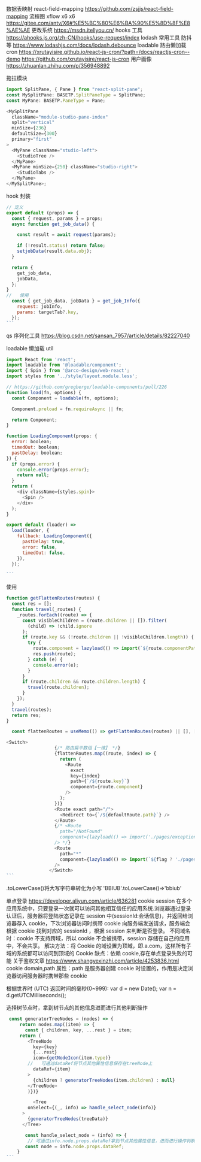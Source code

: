 数据表映射 react-field-mapping https://github.com/zsjjs/react-field-mapping
流程图 xflow x6
x6 https://gitee.com/antv/X6#%E5%BC%80%E6%BA%90%E5%8D%8F%E8%AE%AE
更改系统 https://msdn.itellyou.cn/
hooks 工具 https://ahooks.js.org/zh-CN/hooks/use-request/index
lodash 常用工具 防抖等 https://www.lodashjs.com/docs/lodash.debounce
loadable 路由懒加载
cron https://xrutayisire.github.io/react-js-cron/?path=/docs/reactjs-cron--demo
https://github.com/xrutayisire/react-js-cron
用户画像 https://zhuanlan.zhihu.com/p/356948892

拖拉模块

```javascript {.line-numbers}
import SplitPane, { Pane } from "react-split-pane";
const MySplitPane: BASETP.SplitPaneType = SplitPane;
const MyPane: BASETP.PaneType = Pane;

<MySplitPane
  className="module-studio-pane-index"
  split="vertical"
  minSize={236}
  defaultSize={300}
  primary="first"
>
  <MyPane className="studio-left">
    <StudioTree />
  </MyPane>
  <MyPane minSize={250} className="studio-right">
    <StudioTabs />
  </MyPane>
</MySplitPane>;
```

hook 封装

````javascript {.line-numbers}
// 定义
export default (props) => {
  const { request, params } = props;
  async function get_job_data() {

    const result = await request(params);

    if (!result.status) return false;
    setjobData(result.data.obj);
  }

  return {
    get_job_data,
    jobData,
  };
}
//   使用
  const { get_job_data, jobData } = get_job_Info({
    request: jobInfo,
    params: targetTab?.key,
  });
```
````

qs 序列化工具 https://blog.csdn.net/sansan_7957/article/details/82227040

loadable 懒加载 util

````javascript {.line-numbers}
import React from 'react';
import loadable from '@loadable/component';
import { Spin } from '@arco-design/web-react';
import styles from '../style/layout.module.less';

// https://github.com/gregberge/loadable-components/pull/226
function load(fn, options) {
  const Component = loadable(fn, options);

  Component.preload = fn.requireAsync || fn;

  return Component;
}

function LoadingComponent(props: {
  error: boolean;
  timedOut: boolean;
  pastDelay: boolean;
}) {
  if (props.error) {
    console.error(props.error);
    return null;
  }
  return (
    <div className={styles.spin}>
      <Spin />
    </div>
  );
}

export default (loader) =>
  load(loader, {
    fallback: LoadingComponent({
      pastDelay: true,
      error: false,
      timedOut: false,
    }),
  });

```
````

使用

````javascript {.line-numbers}
function getFlattenRoutes(routes) {
  const res = [];
  function travel(_routes) {
    _routes.forEach((route) => {
      const visibleChildren = (route.children || []).filter(
        (child) => !child.ignore
      );
      if (route.key && (!route.children || !visibleChildren.length)) {
        try {
          route.component = lazyload(() => import(`${route.componentPath}`));
          res.push(route);
        } catch (e) {
          console.error(e);
        }
      }
      if (route.children && route.children.length) {
        travel(route.children);
      }
    });
  }
  travel(routes);
  return res;
}

  const flattenRoutes = useMemo(() => getFlattenRoutes(routes) || [], [routes]);

<Switch>
                  {/* 路由扁平数组【一维】 */}
                  {flattenRoutes.map((route, index) => {
                    return (
                      <Route
                        exact
                        key={index}
                        path={`/${route.key}`}
                        component={route.component}
                      />
                    );
                  })}
                  <Route exact path="/">
                    <Redirect to={`/${defaultRoute.path}`} />
                  </Route>
                  {/* <Route
                    path="/NotFound"
                    component={lazyload(() => import('./pages/exception/404'))}
                  /> */}
                  <Route
                    path="*"
                    component={lazyload(() => import(`${flag ? './pages/exception/403' : './pages/exception/404'}`))}
                  />
                </Switch>
```
````

.toLowerCase()将大写字符串转化为小写 'BBIUB'.toLowerCase()=>'bbiub'

单点登录 https://developer.aliyun.com/article/636281
cookie session
在多个应用系统中，只要登录一次就可以访问其他相互信任的应用系统.浏览器通过登录认证后，服务器将登陆状态记录在 session 中(sessionId:会话信息)，并返回给浏览器存入 cookie，下次浏览器访问时携带 cookie 向服务端发送请求，服务端会根据 cookie 找到对应的 sessionId ，根据 session 来判断是否登录。
不同域名时：cookie 不支持跨域，所以 cookie 不会被携带，session 存储在自己的应用中，不会共享。
解决方法：将 Cookie 的域设置为顶域，即.a.com，这样所有子域的系统都可以访问到顶域的 Cookie
缺点：依赖 cookie,存在单点登录失败的可能
关于鉴权文章 https://www.shangyexinzhi.com/article/4253836.html
cookie domain,path 属性：path 是服务器创建 cookie 时设置的，作用是决定浏览器访问服务器时携带那些 cookie

根据世界时 (UTC) 返回时间的毫秒(0~999):
var d = new Date();
var n = d.getUTCMilliseconds();

选择树节点时，拿到树节点的其他信息进而进行其他判断操作

````javascript {.line-numbers}
 const generatorTreeNodes = (nodes) => {
     return nodes.map((item) => {
       const { children, key, ...rest } = item;
     return (
        <TreeNode
          key={key}
          {...rest}
          icon={getNodeIcon(item.type)}
        //   可通过dataRef将节点其他属性信息保存在treeNode上
          dataRef={item}
        >
          {children ? generatorTreeNodes(item.children) : null}
        </TreeNode>
        )})}

          <Tree
        onSelect={(_, info) => handle_select_node(info)}
      >
        {generatorTreeNodes(treeData)}
      </Tree>

       const handle_select_node = (info) => {
        // 可通过info.node.props.dataRef拿到节点其他属性信息，进而进行操作判断
       const node = info.node.props.dataRef;
    }
```
````
